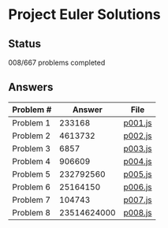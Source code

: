 # Project Euler Solutions

## Status
008/667 problems completed

## Answers

Problem # | Answer | File
--------- | ------ | ----
Problem 1 | 233168 | [p001.js](https://github.com/Matschik/project-euler/blob/master/javascript/p001.js)
Problem 2 | 4613732 | [p002.js](https://github.com/Matschik/project-euler/blob/master/javascript/p002.js)
Problem 3 | 6857 | [p003.js](https://github.com/Matschik/project-euler/blob/master/javascript/p003.js)
Problem 4 | 906609 | [p004.js](https://github.com/Matschik/project-euler/blob/master/javascript/p004.js)
Problem 5 | 232792560 | [p005.js](https://github.com/Matschik/project-euler/blob/master/javascript/p005.js)
Problem 6 | 25164150 | [p006.js](https://github.com/Matschik/project-euler/blob/master/javascript/p006.js)
Problem 7 | 104743 | [p007.js](https://github.com/Matschik/project-euler/blob/master/javascript/p007.js)
Problem 8 | 23514624000 | [p008.js](https://github.com/Matschik/project-euler/blob/master/javascript/p008.js)